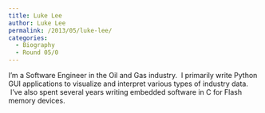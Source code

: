 ```yaml
---
title: Luke Lee
author: Luke Lee
permalink: /2013/05/luke-lee/
categories:
  - Biography
  - Round 05/0
---
```

I&#8217;m a Software Engineer in the Oil and Gas industry.  I primarily write Python GUI applications to visualize and interpret various types of industry data.  I&#8217;ve also spent several years writing embedded software in C for Flash memory devices.

